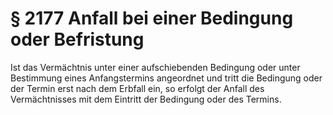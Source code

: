 # § 2177 Anfall bei einer Bedingung oder Befristung
Ist das Vermächtnis unter einer aufschiebenden Bedingung oder unter Bestimmung eines Anfangstermins angeordnet und tritt die Bedingung oder der Termin erst nach dem Erbfall ein, so erfolgt der Anfall des Vermächtnisses mit dem Eintritt der Bedingung oder des Termins.